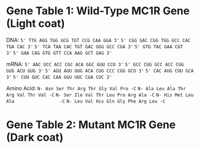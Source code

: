 # Gene Table 1: Wild-Type MC1R Gene (Light coat)

DNA:
`5' TTG AGG TGG GCG TGT CCG CAA GGA 3'`
`5' CGG GAC CGG TGG GCC CAC TGA CAC 3'`
`5' TCA TAA CAC TGT GAC GGG GCC CGA 3'`
`5' GTG TAC GAA CGT                 3'`
`5' GAA CAG GTG GTT CCA AAG GCT GAG 3'`

mRNA:
`5' AAC UCC ACC CGC ACA GGC GUU CCU 3'`
`5' GCC CUG GCC ACC CGG GUG ACU GUG 3'`
`5' AGU AUU GUG ACA CUG CCC CGG GCU 3'`
`5' CAC AUG CUU GCA                 3'`
`5' CUU GUC CAC CAA GGU UUC CGA CUC 3'`

Amino Acid:
`N- Asn Ser Thr Arg Thr Gly Val Pro -C`
`N- Ala Leu Ala Thr Arg Val Thr Val -C`
`N- Ser Ile Val Thr Leu Pro Arg Ala -C`
`N- His Met Leu Ala                 -C`
`N- Leu Val His Gln Gly Phe Arg Leu -C`

# Gene Table 2: Mutant MC1R Gene (Dark coat)
